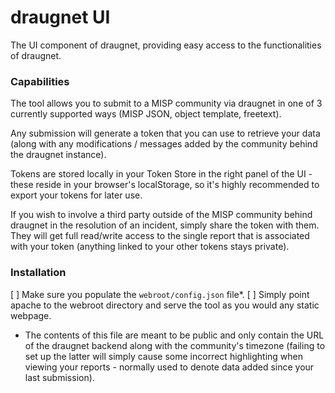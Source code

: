 # draugnet UI

The UI component of draugnet, providing easy access to the functionalities of draugnet. 

### Capabilities

The tool allows you to submit to a MISP community via draugnet in one of 3 currently supported ways (MISP JSON, object template, freetext).

Any submission will generate a token that you can use to retrieve your data (along with any modifications / messages added by the community behind the draugnet instance).

Tokens are stored locally in your Token Store in the right panel of the UI - these reside in your browser's localStorage, so it's highly recommended to export your tokens for later use.

If you wish to involve a third party outside of the MISP community behind draugnet in the resolution of an incident, simply share the token with them. They will get full read/write access to the single report that is associated with your token (anything linked to your other tokens stays private).

### Installation

[ ] Make sure you populate the `webroot/config.json` file*. 
[ ] Simply point apache to the webroot directory and serve the tool as you would any static webpage.

* The contents of this file are meant to be public and only contain the URL of the draugnet backend along with the community's timezone (failing to set up the latter will simply cause some incorrect highlighting when viewing your reports - normally used to denote data added since your last submission).
